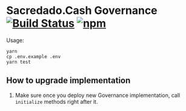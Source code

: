 # Sacredado.Cash Governance [![Build Status](https://github.com/sacredcash/sacred-governance/workflows/build/badge.svg)](https://github.com/sacredcash/sacred-governance/actions) [![npm](https://img.shields.io/npm/v/sacred-governance)](https://www.npmjs.com/package/sacred-governance)

Usage:

```
yarn
cp .env.example .env
yarn test
```

## How to upgrade implementation

1. Make sure once you deploy new Governance implementation, call `initialize` methods right after it.
